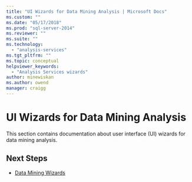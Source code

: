 ```yaml
---
title: "UI Wizards for Data Mining Analysis | Microsoft Docs"
ms.custom: ""
ms.date: "05/17/2018"
ms.prod: "sql-server-2014"
ms.reviewer: ""
ms.suite: ""
ms.technology: 
  - "analysis-services"
ms.tgt_pltfrm: ""
ms.topic: conceptual
helpviewer_keywords: 
  - "Analysis Services wizards"
author: minewiskan
ms.author: owend
manager: craigg
---
```

# UI Wizards for Data Mining Analysis

This section contains documentation about user interface (UI) wizards for data mining analysis.

## Next Steps

- [Data Mining Wizards](../data-mining-wizards.md)

